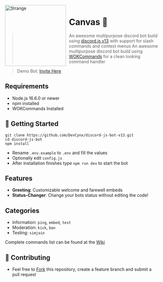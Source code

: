 <img width="200" height="200" align="left" style="float: left; margin: 0 10px 0 0;" alt="Strange" src="https://cdn.discordapp.com/attachments/890664906997776500/896655691840909342/download_5.jpg?size=1024">

# Canvas 🤖

> An awesome multipurpose discord bot build using [discord.js v13](https://discord.js.org) with support for slash commands and context menus
> An awesome multipurpose discord bot build using [WOKCommands](https://github.com/AlexzanderFlores/WOKCommands) for a clean looking command handler

> Demo Bot: [Invite Here](https://discord.com/oauth2/authorize?client_id=870778492999061524&scope=identify%20guilds%20bot%20applications.commands&permissions=7314341886)

## Requirements

- Node.js 16.6.0 or newer
- npm installed
- WOKCommands Installed

## 🚀 Getting Started

```
git clone https://github.com/DevCynx/discord-js-bot-v13.git
cd discord-js-bot
npm install
```

- Rename `.env.example` to `.env` and fill the values
- Optionally edit `config.js`
- After installation finishes type `npm run dev` to start the bot

## Features

- **Greeting**: Customizable welcome and farewell embeds
- **Status-Changer**: Change your bots status without editing the code!

## Categories

- Information: `ping`, `embed`, `test`
- Moderation: `kick`, `ban`
- Testing: `simjoin`

Complete commands list can be found at the [Wiki](https://github.com/DevCynx/discord-js-bot-v13/wiki)

## 🤝 Contributing

- Feel free to [Fork](https://github.com/DevCynx/discord-js-botv13/fork) this repository, create a feature branch and submit a pull request
